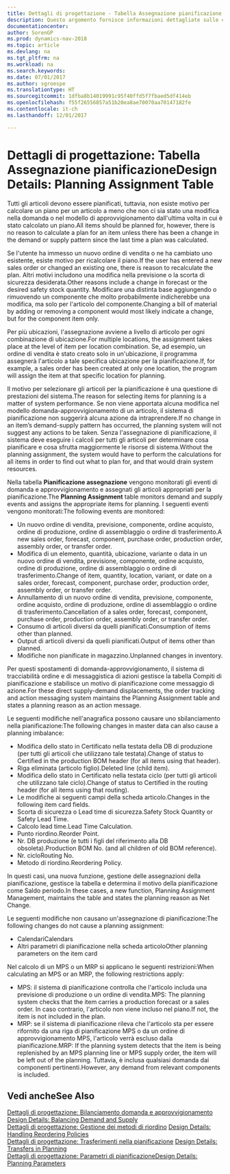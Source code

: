 ```yaml
---
title: Dettagli di progettazione - Tabella Assegnazione pianificazione
description: Questo argomento fornisce informazioni dettagliate sulle conseguenze relative alla modifica del metodo di pianificazione per un articolo.
documentationcenter: 
author: SorenGP
ms.prod: dynamics-nav-2018
ms.topic: article
ms.devlang: na
ms.tgt_pltfrm: na
ms.workload: na
ms.search.keywords: 
ms.date: 07/01/2017
ms.author: sgroespe
ms.translationtype: HT
ms.sourcegitcommit: 1dfba8b14019991c95f40ffd5f7fbaed5df414eb
ms.openlocfilehash: f55f26556857a51b20ea8ae70070aa70147182fe
ms.contentlocale: it-ch
ms.lasthandoff: 12/01/2017

---
```

# <a name="design-details-planning-assignment-table"></a><span data-ttu-id="d3a1d-103">Dettagli di progettazione: Tabella Assegnazione pianificazione</span><span class="sxs-lookup"><span data-stu-id="d3a1d-103">Design Details: Planning Assignment Table</span></span>
<span data-ttu-id="d3a1d-104">Tutti gli articoli devono essere pianificati, tuttavia, non esiste motivo per calcolare un piano per un articolo a meno che non ci sia stato una modifica nella domanda o nel modello di approvvigionamento dall'ultima volta in cui è stato calcolato un piano.</span><span class="sxs-lookup"><span data-stu-id="d3a1d-104">All items should be planned for, however, there is no reason to calculate a plan for an item unless there has been a change in the demand or supply pattern since the last time a plan was calculated.</span></span>  
  
<span data-ttu-id="d3a1d-105">Se l'utente ha immesso un nuovo ordine di vendita o ne ha cambiato uno esistente, esiste motivo per ricalcolare il piano.</span><span class="sxs-lookup"><span data-stu-id="d3a1d-105">If the user has entered a new sales order or changed an existing one, there is reason to recalculate the plan.</span></span> <span data-ttu-id="d3a1d-106">Altri motivi includono una modifica nella previsione o la scorta di sicurezza desiderata.</span><span class="sxs-lookup"><span data-stu-id="d3a1d-106">Other reasons include a change in forecast or the desired safety stock quantity.</span></span> <span data-ttu-id="d3a1d-107">Modificare una distinta base aggiungendo o rimuovendo un componente che molto probabilmente indicherebbe una modifica, ma solo per l'articolo del componente.</span><span class="sxs-lookup"><span data-stu-id="d3a1d-107">Changing a bill of material by adding or removing a component would most likely indicate a change, but for the component item only.</span></span>  
  
<span data-ttu-id="d3a1d-108">Per più ubicazioni, l'assegnazione avviene a livello di articolo per ogni combinazione di ubicazione.</span><span class="sxs-lookup"><span data-stu-id="d3a1d-108">For multiple locations, the assignment takes place at the level of item per location combination.</span></span> <span data-ttu-id="d3a1d-109">Se, ad esempio, un ordine di vendita è stato creato solo in un'ubicazione, il programma assegnerà l'articolo a tale specifica ubicazione per la pianificazione.</span><span class="sxs-lookup"><span data-stu-id="d3a1d-109">If, for example, a sales order has been created at only one location, the program will assign the item at that specific location for planning.</span></span>  
  
<span data-ttu-id="d3a1d-110">Il motivo per selezionare gli articoli per la pianificazione è una questione di prestazioni del sistema.</span><span class="sxs-lookup"><span data-stu-id="d3a1d-110">The reason for selecting items for planning is a matter of system performance.</span></span> <span data-ttu-id="d3a1d-111">Se non viene apportata alcuna modifica nel modello domanda-approvvigionamento di un articolo, il sistema di pianificazione non suggerirà alcuna azione da intraprendere.</span><span class="sxs-lookup"><span data-stu-id="d3a1d-111">If no change in an item’s demand-supply pattern has occurred, the planning system will not suggest any actions to be taken.</span></span> <span data-ttu-id="d3a1d-112">Senza l'assegnazione di pianificazione, il sistema deve eseguire i calcoli per tutti gli articoli per determinare cosa pianificare e cosa sfrutta maggiormente le risorse di sistema.</span><span class="sxs-lookup"><span data-stu-id="d3a1d-112">Without the planning assignment, the system would have to perform the calculations for all items in order to find out what to plan for, and that would drain system resources.</span></span>  
  
<span data-ttu-id="d3a1d-113">Nella tabella **Pianificazione assegnazione** vengono monitorati gli eventi di domanda e approvvigionamento e assegnati gli articoli appropriati per la pianificazione.</span><span class="sxs-lookup"><span data-stu-id="d3a1d-113">The **Planning Assignment** table monitors demand and supply events and assigns the appropriate items for planning.</span></span> <span data-ttu-id="d3a1d-114">I seguenti eventi vengono monitorati:</span><span class="sxs-lookup"><span data-stu-id="d3a1d-114">The following events are monitored:</span></span>  
  
* <span data-ttu-id="d3a1d-115">Un nuovo ordine di vendita, previsione, componente, ordine acquisto, ordine di produzione, ordine di assemblaggio o ordine di trasferimento.</span><span class="sxs-lookup"><span data-stu-id="d3a1d-115">A new sales order, forecast, component, purchase order, production order, assembly order, or transfer order.</span></span>  
* <span data-ttu-id="d3a1d-116">Modifica di un elemento, quantità, ubicazione, variante o data in un nuovo ordine di vendita, previsione, componente, ordine acquisto, ordine di produzione, ordine di assemblaggio o ordine di trasferimento.</span><span class="sxs-lookup"><span data-stu-id="d3a1d-116">Change of item, quantity, location, variant, or date on a sales order, forecast, component, purchase order, production order, assembly order, or transfer order.</span></span>  
* <span data-ttu-id="d3a1d-117">Annullamento di un nuovo ordine di vendita, previsione, componente, ordine acquisto, ordine di produzione, ordine di assemblaggio o ordine di trasferimento.</span><span class="sxs-lookup"><span data-stu-id="d3a1d-117">Cancellation of a sales order, forecast, component, purchase order, production order, assembly order, or transfer order.</span></span>  
* <span data-ttu-id="d3a1d-118">Consumo di articoli diversi da quelli pianificati.</span><span class="sxs-lookup"><span data-stu-id="d3a1d-118">Consumption of items other than planned.</span></span>  
* <span data-ttu-id="d3a1d-119">Output di articoli diversi da quelli pianificati.</span><span class="sxs-lookup"><span data-stu-id="d3a1d-119">Output of items other than planned.</span></span>  
* <span data-ttu-id="d3a1d-120">Modifiche non pianificate in magazzino.</span><span class="sxs-lookup"><span data-stu-id="d3a1d-120">Unplanned changes in inventory.</span></span>  
  
<span data-ttu-id="d3a1d-121">Per questi spostamenti di domanda-approvvigionamento, il sistema di tracciabilità ordine e di messaggistica di azioni gestisce la tabella Compiti di pianificazione e stabilisce un motivo di pianificazione come messaggio di azione.</span><span class="sxs-lookup"><span data-stu-id="d3a1d-121">For these direct supply-demand displacements, the order tracking and action messaging system maintains the Planning Assignment table and states a planning reason as an action message.</span></span>  
  
<span data-ttu-id="d3a1d-122">Le seguenti modifiche nell'anagrafica possono causare uno sbilanciamento nella pianificazione:</span><span class="sxs-lookup"><span data-stu-id="d3a1d-122">The following changes in master data can also cause a planning imbalance:</span></span>  
  
* <span data-ttu-id="d3a1d-123">Modifica dello stato in Certificato nella testata della DB di produzione (per tutti gli articoli che utilizzano tale testata).</span><span class="sxs-lookup"><span data-stu-id="d3a1d-123">Change of status to Certified in the production BOM header (for all items using that header).</span></span>  
* <span data-ttu-id="d3a1d-124">Riga eliminata (articolo figlio).</span><span class="sxs-lookup"><span data-stu-id="d3a1d-124">Deleted line (child item).</span></span>  
* <span data-ttu-id="d3a1d-125">Modifica dello stato in Certificato nella testata ciclo (per tutti gli articoli che utilizzano tale ciclo).</span><span class="sxs-lookup"><span data-stu-id="d3a1d-125">Change of status to Certified in the routing header (for all items using that routing).</span></span>  
* <span data-ttu-id="d3a1d-126">Le modifiche ai seguenti campi della scheda articolo.</span><span class="sxs-lookup"><span data-stu-id="d3a1d-126">Changes in the following item card fields.</span></span>  
* <span data-ttu-id="d3a1d-127">Scorta di sicurezza o Lead time di sicurezza.</span><span class="sxs-lookup"><span data-stu-id="d3a1d-127">Safety Stock Quantity or Safety Lead Time.</span></span>  
* <span data-ttu-id="d3a1d-128">Calcolo lead time.</span><span class="sxs-lookup"><span data-stu-id="d3a1d-128">Lead Time Calculation.</span></span>  
* <span data-ttu-id="d3a1d-129">Punto riordino.</span><span class="sxs-lookup"><span data-stu-id="d3a1d-129">Reorder Point.</span></span>  
* <span data-ttu-id="d3a1d-130">Nr. DB produzione (e tutti i figli del riferimento alla DB obsoleta).</span><span class="sxs-lookup"><span data-stu-id="d3a1d-130">Production BOM No. (and all children of old BOM reference).</span></span>  
* <span data-ttu-id="d3a1d-131">Nr. ciclo</span><span class="sxs-lookup"><span data-stu-id="d3a1d-131">Routing No.</span></span>  
* <span data-ttu-id="d3a1d-132">Metodo di riordino.</span><span class="sxs-lookup"><span data-stu-id="d3a1d-132">Reordering Policy.</span></span>  
  
<span data-ttu-id="d3a1d-133">In questi casi, una nuova funzione, gestione delle assegnazioni della pianificazione, gestisce la tabella e determina il motivo della pianificazione come Saldo periodo.</span><span class="sxs-lookup"><span data-stu-id="d3a1d-133">In these cases, a new function, Planning Assignment Management, maintains the table and states the planning reason as Net Change.</span></span>  
  
<span data-ttu-id="d3a1d-134">Le seguenti modifiche non causano un'assegnazione di pianificazione:</span><span class="sxs-lookup"><span data-stu-id="d3a1d-134">The following changes do not cause a planning assignment:</span></span>  
  
* <span data-ttu-id="d3a1d-135">Calendari</span><span class="sxs-lookup"><span data-stu-id="d3a1d-135">Calendars</span></span>  
* <span data-ttu-id="d3a1d-136">Altri parametri di pianificazione nella scheda articolo</span><span class="sxs-lookup"><span data-stu-id="d3a1d-136">Other planning parameters on the item card</span></span>  
  
<span data-ttu-id="d3a1d-137">Nel calcolo di un MPS o un MRP si applicano le seguenti restrizioni:</span><span class="sxs-lookup"><span data-stu-id="d3a1d-137">When calculating an MPS or an MRP, the following restrictions apply:</span></span>  
  
* <span data-ttu-id="d3a1d-138">MPS: il sistema di pianificazione controlla che l'articolo includa una previsione di produzione o un ordine di vendita.</span><span class="sxs-lookup"><span data-stu-id="d3a1d-138">MPS: The planning system checks that the item carries a production forecast or a sales order.</span></span> <span data-ttu-id="d3a1d-139">In caso contrario, l'articolo non viene incluso nel piano.</span><span class="sxs-lookup"><span data-stu-id="d3a1d-139">If not, the item is not included in the plan.</span></span>  
* <span data-ttu-id="d3a1d-140">MRP: se il sistema di pianificazione rileva che l'articolo sta per essere rifornito da una riga di pianificazione MPS o da un ordine di approvvigionamento MPS, l'articolo verrà escluso dalla pianificazione.</span><span class="sxs-lookup"><span data-stu-id="d3a1d-140">MRP: If the planning system detects that the item is being replenished by an MPS planning line or MPS supply order, the item will be left out of the planning.</span></span> <span data-ttu-id="d3a1d-141">Tuttavia, è inclusa qualsiasi domanda dai componenti pertinenti.</span><span class="sxs-lookup"><span data-stu-id="d3a1d-141">However, any demand from relevant components is included.</span></span>  
  
## <a name="see-also"></a><span data-ttu-id="d3a1d-142">Vedi anche</span><span class="sxs-lookup"><span data-stu-id="d3a1d-142">See Also</span></span>  
<span data-ttu-id="d3a1d-143">[Dettagli di progettazione: Bilanciamento domanda e approvvigionamento](design-details-balancing-demand-and-supply.md) </span><span class="sxs-lookup"><span data-stu-id="d3a1d-143">[Design Details: Balancing Demand and Supply](design-details-balancing-demand-and-supply.md) </span></span>  
<span data-ttu-id="d3a1d-144">[Dettagli di progettazione: Gestione dei metodi di riordino](design-details-handling-reordering-policies.md) </span><span class="sxs-lookup"><span data-stu-id="d3a1d-144">[Design Details: Handling Reordering Policies](design-details-handling-reordering-policies.md) </span></span>  
<span data-ttu-id="d3a1d-145">[Dettagli di progettazione: Trasferimenti nella pianificazione](design-details-transfers-in-planning.md) </span><span class="sxs-lookup"><span data-stu-id="d3a1d-145">[Design Details: Transfers in Planning](design-details-transfers-in-planning.md) </span></span>  
[<span data-ttu-id="d3a1d-146">Dettagli di progettazione: Parametri di pianificazione</span><span class="sxs-lookup"><span data-stu-id="d3a1d-146">Design Details: Planning Parameters</span></span>](design-details-planning-parameters.md)  

